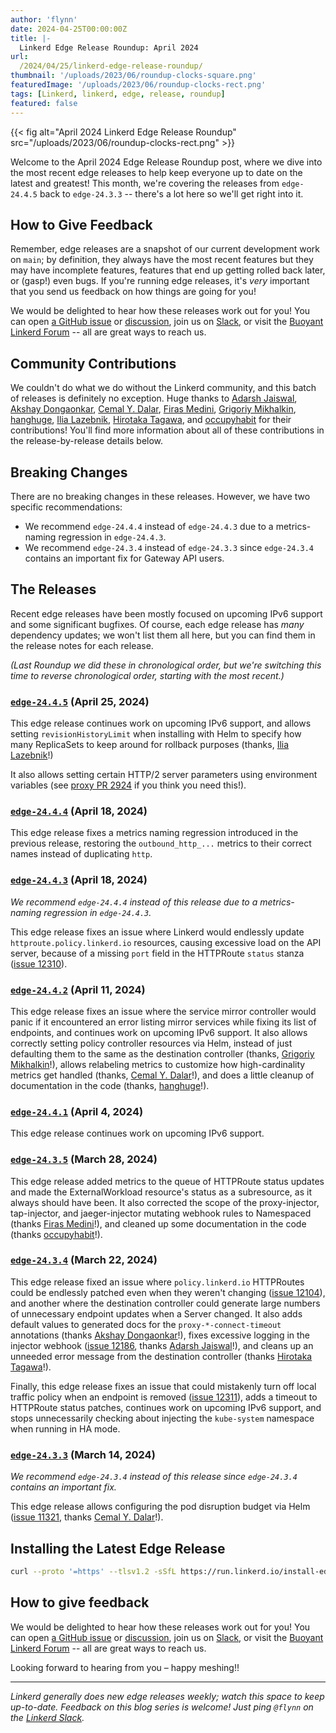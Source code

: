```yaml
---
author: 'flynn'
date: 2024-04-25T00:00:00Z
title: |-
  Linkerd Edge Release Roundup: April 2024
url:
  /2024/04/25/linkerd-edge-release-roundup/
thumbnail: '/uploads/2023/06/roundup-clocks-square.png'
featuredImage: '/uploads/2023/06/roundup-clocks-rect.png'
tags: [Linkerd, linkerd, edge, release, roundup]
featured: false
---
```


{{< fig
  alt="April 2024 Linkerd Edge Release Roundup"
  src="/uploads/2023/06/roundup-clocks-rect.png" >}}

Welcome to the April 2024 Edge Release Roundup post, where we dive into the
most recent edge releases to help keep everyone up to date on the latest and
greatest! This month, we're covering the releases from `edge-24.4.5` back to
`edge-24.3.3` -- there's a lot here so we'll get right into it.

## How to Give Feedback

Remember, edge releases are a snapshot of our current development work on
`main`; by definition, they always have the most recent features but they may
have incomplete features, features that end up getting rolled back later, or
(gasp!) even bugs. If you're running edge releases, it's _very_ important that
you send us feedback on how things are going for you!

We would be delighted to hear how these releases work out for you! You can
open [a GitHub issue](https://github.com/linkerd/linkerd2/issues/) or
[discussion](https://github.com/linkerd/linkerd2/discussions/), join us on
[Slack](https://slack.linkerd.io), or visit the [Buoyant Linkerd
Forum](https://linkerd.buoyant.io) -- all are great ways to reach us.

## Community Contributions

We couldn't do what we do without the Linkerd community, and this batch of
releases is definitely no exception. Huge thanks to [Adarsh Jaiswal], [Akshay
Dongaonkar], [Cemal Y. Dalar], [Firas Medini], [Grigoriy Mikhalkin],
[hanghuge], [Ilia Lazebnik], [Hirotaka Tagawa], and [occupyhabit] for their
contributions! You'll find more information about all of these contributions
in the release-by-release details below.

[hanghuge]: https://github.com/hanghuge
[Grigoriy Mikhalkin]: https://github.com/GrigoriyMikhalkin
[occupyhabit]: https://github.com/occupyhabit
[Firas Medini]: https://github.com/mdnfiras
[Adarsh jaiswal]: https://github.com/Adarsh-jaiss
[Hirotaka Tagawa]: https://github.com/wafuwafu13
[Cemal Y. Dalar]: https://github.com/cdalar
[Ilia Lazebnik]: https://github.com/DrFaust92
[Akshay Dongaonkar]: https://github.com/doubletooth

## Breaking Changes

There are no breaking changes in these releases. However, we have two specific
recommendations:

- We recommend `edge-24.4.4` instead of `edge-24.4.3` due to a metrics-naming
  regression in `edge-24.4.3`.
- We recommend `edge-24.3.4` instead of `edge-24.3.3` since `edge-24.3.4`
  contains an important fix for Gateway API users.

## The Releases

Recent edge releases have been mostly focused on upcoming IPv6 support and
some significant bugfixes. Of course, each edge release has _many_ dependency
updates; we won't list them all here, but you can find them in the release
notes for each release.

_(Last Roundup we did these in chronological order, but we're switching this
time to reverse chronological order, starting with the most recent.)_

### [`edge-24.4.5`](https://github.com/linkerd/linkerd2/releases/tag/edge-24.4.5) (April 25, 2024)

This edge release continues work on upcoming IPv6 support, and allows setting
`revisionHistoryLimit` when installing with Helm to specify how many
ReplicaSets to keep around for rollback purposes (thanks, [Ilia Lazebnik]!)

It also allows setting certain HTTP/2 server parameters using environment
variables (see [proxy PR 2924] if you think you need this!).

[proxy PR 2924]: https://github.com/linkerd/linkerd2-proxy/pull/2924

### [`edge-24.4.4`](https://github.com/linkerd/linkerd2/releases/tag/edge-24.4.4) (April 18, 2024)

This edge release fixes a metrics naming regression introduced in the previous
release, restoring the `outbound_http_...` metrics to their correct names
instead of duplicating `http`.

### [`edge-24.4.3`](https://github.com/linkerd/linkerd2/releases/tag/edge-24.4.3) (April 18, 2024)

_We recommend `edge-24.4.4` instead of this release due to a metrics-naming regression in `edge-24.4.3`._

This edge release fixes an issue where Linkerd would endlessly update
`httproute.policy.linkerd.io` resources, causing excessive load on the API
server, because of a missing `port` field in the HTTPRoute `status` stanza
([issue 12310](https://github.com/linkerd/linkerd2/issues/12310)).

### [`edge-24.4.2`](https://github.com/linkerd/linkerd2/releases/tag/edge-24.4.2) (April 11, 2024)

This edge release fixes an issue where the service mirror controller would
panic if it encountered an error listing mirror services while fixing its list
of endpoints, and continues work on upcoming IPv6 support. It also allows
correctly setting policy controller resources via Helm, instead of just
defaulting them to the same as the destination controller (thanks, [Grigoriy
Mikhalkin]!), allows relabeling metrics to customize how high-cardinality
metrics get handled (thanks, [Cemal Y. Dalar]!), and does a little cleanup of
documentation in the code (thanks, [hanghuge]!).

### [`edge-24.4.1`](https://github.com/linkerd/linkerd2/releases/tag/edge-24.4.1) (April 4, 2024)

This edge release continues work on upcoming IPv6 support.

### [`edge-24.3.5`](https://github.com/linkerd/linkerd2/releases/tag/edge-24.3.5) (March 28, 2024)

This edge release added metrics to the queue of HTTPRoute status updates and
made the ExternalWorkload resource's status as a subresource, as it always
should have been. It also corrected the scope of the proxy-injector,
tap-injector, and jaeger-injector mutating webhook rules to Namespaced (thanks
[Firas Medini]!), and cleaned up some documentation in the code (thanks
[occupyhabit]!).

### [`edge-24.3.4`](https://github.com/linkerd/linkerd2/releases/tag/edge-24.3.4) (March 22, 2024)

This edge release fixed an issue where `policy.linkerd.io` HTTPRoutes could be
endlessly patched even when they weren't changing ([issue 12104]), and another
where the destination controller could generate large numbers of unnecessary
endpoint updates when a Server changed. It also adds default values to
generated docs for the `proxy-*-connect-timeout` annotations (thanks [Akshay
Dongaonkar]!), fixes excessive logging in the injector webhook ([issue 12186],
thanks [Adarsh Jaiswal]!), and cleans up an unneeded error message from the
destination controller (thanks [Hirotaka Tagawa]!).

Finally, this edge release fixes an issue that could mistakenly turn off local
traffic policy when an endpoint is removed ([issue 12311]), adds a timeout to
HTTPRoute status patches, continues work on upcoming IPv6 support, and stops
unnecessarily checking about injecting the `kube-system` namespace when
running in HA mode.

[issue 12186]: https://github.com/linkerd/linkerd2/issues/12186
[issue 12104]: https://github.com/linkerd/linkerd2/issues/12104
[issue 12311]: https://github.com/linkerd/linkerd2/issues/12311

### [`edge-24.3.3`](https://github.com/linkerd/linkerd2/releases/tag/edge-24.3.3) (March 14, 2024)

_We recommend `edge-24.3.4` instead of this release since `edge-24.3.4`
contains an important fix._

This edge release allows configuring the pod disruption budget via Helm
([issue 11321], thanks [Cemal Y. Dalar]!).

[issue 11321]: https://github.com/linkerd/linkerd2/issues/11321

## Installing the Latest Edge Release

```bash
curl --proto '=https' --tlsv1.2 -sSfL https://run.linkerd.io/install-edge | sh
```

## How to give feedback

We would be delighted to hear how these releases work out for you! You can
open [a GitHub issue](https://github.com/linkerd/linkerd2/issues/) or
[discussion](https://github.com/linkerd/linkerd2/discussions/), join us on
[Slack](https://slack.linkerd.io), or visit the [Buoyant Linkerd
Forum](https://linkerd.buoyant.io) -- all are great ways to reach us.

Looking forward to hearing from you – happy meshing!!

----

_Linkerd generally does new edge releases weekly; watch this space to keep
up-to-date. Feedback on this blog series is welcome! Just ping `@flynn` on the
[Linkerd Slack](https://slack.linkerd.io)._
